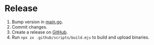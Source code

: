 # Release

1. Bump version in [main.go](main.go).
2. Commit changes.
3. Create a release on [GitHub](https://github.com/antonmedv/walk/releases).
4. Run `npx zx .github/scripts/build.mjs` to build and upload binaries.
